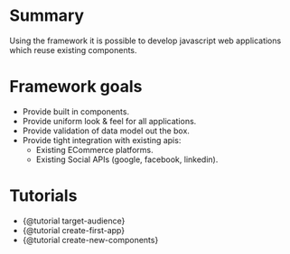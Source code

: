 # Summary

Using the framework it is possible to develop javascript web applications which reuse existing components.

# Framework goals

* Provide built in components.
* Provide uniform look & feel for all applications.
* Provide validation of data model out the box.
* Provide tight integration with existing apis:
    - Existing ECommerce platforms.
    - Existing Social APIs (google, facebook, linkedin).

# Tutorials

* {@tutorial target-audience}
* {@tutorial create-first-app}
* {@tutorial create-new-components}
